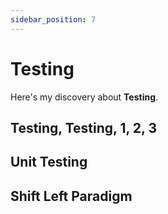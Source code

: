 ```yaml
---
sidebar_position: 7
---
```


# Testing

Here's my discovery about **Testing**.

## Testing, Testing, 1, 2, 3

## Unit Testing

## Shift Left Paradigm
